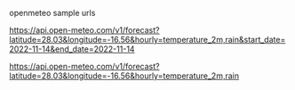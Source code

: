 openmeteo sample urls

https://api.open-meteo.com/v1/forecast?latitude=28.03&longitude=-16.56&hourly=temperature_2m,rain&start_date=2022-11-14&end_date=2022-11-14

https://api.open-meteo.com/v1/forecast?latitude=28.03&longitude=-16.56&hourly=temperature_2m,rain
